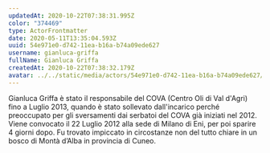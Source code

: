 ```yaml
---
updatedAt: 2020-10-22T07:38:31.995Z
color: "374469"
type: ActorFrontmatter
date: 2020-05-11T13:35:04.593Z
uuid: 54e971e0-d742-11ea-b16a-b74a09ede627
username: gianluca-griffa
fullName: Gianluca Griffa
createdAt: 2020-10-22T07:38:32.179Z
avatar: ../../static/media/actors/54e971e0-d742-11ea-b16a-b74a09ede627/gianluca-griffa.jpg
---
```


Gianluca Griffa è stato il responsabile del COVA (Centro Oli di Val d'Agri) fino a Luglio 2013, quando è stato sollevato dall'incarico perché preoccupato per gli sversamenti dai serbatoi del COVA già iniziati nel 2012.
Viene convocato il 22 Luglio 2012 alla sede di Milano di Eni, per poi sparire 4 giorni dopo.
Fu trovato impiccato in circostanze non del tutto chiare in un bosco di Montà d’Alba in provincia di Cuneo.
